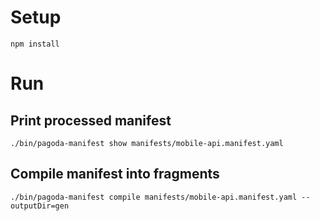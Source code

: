 # Setup
```
npm install
```

# Run

## Print processed manifest
```
./bin/pagoda-manifest show manifests/mobile-api.manifest.yaml
```

## Compile manifest into fragments
```
./bin/pagoda-manifest compile manifests/mobile-api.manifest.yaml --outputDir=gen

```
